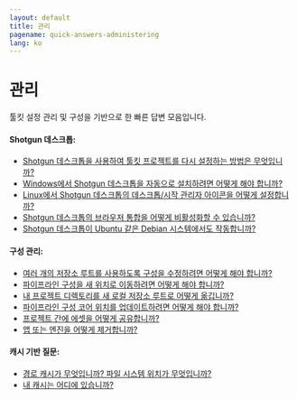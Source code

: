 ```yaml
---
layout: default
title: 관리
pagename: quick-answers-administering
lang: ko
---
```


관리
=====

툴킷 설정 관리 및 구성을 기반으로 한 빠른 답변 모음입니다.

#### Shotgun 데스크톱:
- [Shotgun 데스크톱을 사용하여 툴킷 프로젝트를 다시 설정하는 방법은 무엇입니까?](./administering/resetup-project-with-sg-desktop.md)
- [Windows에서 Shotgun 데스크톱을 자동으로 설치하려면 어떻게 해야 합니까?](./administering/install-desktop-silent.md)
- [Linux에서 Shotgun 데스크톱의 데스크톱/시작 관리자 아이콘을 어떻게 설정합니까?](./administering/create-shotgun-desktop-shortcut.md)
- [Shotgun 데스크톱의 브라우저 통합을 어떻게 비활성화할 수 있습니까?](./administering/disable-browser-integration.md)
- [Shotgun 데스크톱이 Ubuntu 같은 Debian 시스템에서도 작동합니까?](./administering/sg-desktop-run-on-ubuntu.md)

#### 구성 관리:

- [여러 개의 저장소 루트를 사용하도록 구성을 수정하려면 어떻게 해야 합니까?](./administering/convert-from-single-root-to-multi.md)
- [파이프라인 구성을 새 위치로 이동하려면 어떻게 해야 합니까?](./administering/move-configuration-location.md)
- [내 프로젝트 디렉토리를 새 로컬 저장소 루트로 어떻게 옮깁니까?](./administering/move-project-directories.md)
- [파이프라인 구성 코어 위치를 업데이트하려면 어떻게 해야 합니까?](./administering/update-configuration-core-locations.md)
- [프로젝트 간에 에셋을 어떻게 공유합니까?](./administering/share-assets-between-projects.md)
- [앱 또는 엔진을 어떻게 제거합니까?](./administering/uninstalling-an-app-or-engine.md)

#### 캐시 기반 질문:

- [경로 캐시가 무엇입니까? 파일 시스템 위치가 무엇입니까?](./administering/what-is-path-cache.md)
- [내 캐시는 어디에 있습니까?](./administering/where-is-my-cache.md)
